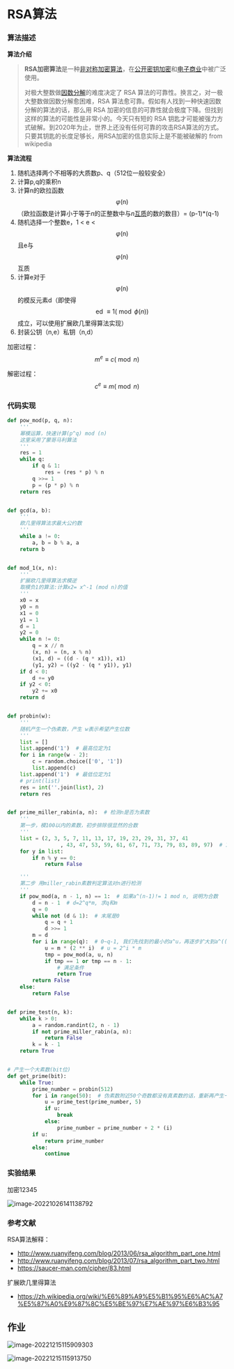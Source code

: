 # RSA算法

### 算法描述

**算法介绍**

> **RSA加密算法**是一种[非对称加密算法](https://zh.wikipedia.org/wiki/非对称加密演算法)，在[公开密钥加密](https://zh.wikipedia.org/wiki/公开密钥加密)和[电子商业](https://zh.wikipedia.org/wiki/电子商业)中被广泛使用。
>
> 对极大整数做[因数分解](https://zh.wikipedia.org/wiki/因数分解)的难度决定了 RSA 算法的可靠性。换言之，对一极大整数做因数分解愈困难，RSA 算法愈可靠。假如有人找到一种快速因数分解的算法的话，那么用 RSA 加密的信息的可靠性就会极度下降。但找到这样的算法的可能性是非常小的。今天只有短的 RSA 钥匙才可能被强力方式破解。到2020年为止，世界上还没有任何可靠的攻击RSA算法的方式。只要其钥匙的长度足够长，用RSA加密的信息实际上是不能被破解的 from wikipedia

**算法流程**

1. 随机选择两个不相等的大质数p、q（512位一般较安全）
2. 计算p,q的乘积n
3. 计算n的欧拉函数$$\varphi(\mathrm{n})$$（欧拉函数是计算小于等于*n*的正整数中与*n*[互质](https://zh.wikipedia.org/wiki/互質)的数的数目）= (p-1)*(q-1)
4. 随机选择一个整数e，1 < e < $$\varphi(\mathrm{n})$$且e与$$\varphi(\mathrm{n})$$互质
5. 计算e对于$$\varphi(\mathrm{n})$$的模反元素d（即使得$$\text { ed } \equiv 1(\bmod \phi(n))$$成立，可以使用扩展欧几里得算法实现）
6. 封装公钥（n,e）私钥（n,d）

加密过程：
$$
m^{e} \equiv c(\bmod n)
$$


解密过程：
$$
c^{e} \equiv m(\bmod n)
$$


### 代码实现

```python
def pow_mod(p, q, n):
    '''
    幂模运算，快速计算(p^q) mod (n)
    这里采用了蒙哥马利算法
    '''
    res = 1
    while q:
        if q & 1:
            res = (res * p) % n
        q >>= 1
        p = (p * p) % n
    return res


def gcd(a, b):
    '''
    欧几里得算法求最大公约数
    '''
    while a != 0:
        a, b = b % a, a
    return b


def mod_1(x, n):
    '''
    扩展欧几里得算法求模逆
    取模负1的算法:计算x2= x^-1 (mod n)的值
    '''
    x0 = x
    y0 = n
    x1 = 0
    y1 = 1
    d = 1
    y2 = 0
    while n != 0:
        q = x // n
        (x, n) = (n, x % n)
        (x1, d) = ((d - (q * x1)), x1)
        (y1, y2) = ((y2 - (q * y1)), y1)
    if d < 0:
        d += y0
    if y2 < 0:
        y2 += x0
    return d


def probin(w):
    '''
    随机产生一个伪素数，产生 w表示希望产生位数
    '''
    list = []
    list.append('1')  # 最高位定为1
    for i in range(w - 2):
        c = random.choice(['0', '1'])
        list.append(c)
    list.append('1')  # 最低位定为1
    # print(list)
    res = int(''.join(list), 2)
    return res


def prime_miller_rabin(a, n):  # 检测n是否为素数
    '''
    第一步，模100以内的素数，初步排除很显然的合数
    '''
    list = (2, 3, 5, 7, 11, 13, 17, 19, 23, 29, 31, 37, 41
                 , 43, 47, 53, 59, 61, 67, 71, 73, 79, 83, 89, 97)  # 100以内的素数，初步排除很显然的合数
    for y in list:
        if n % y == 0:
            return False

    '''
    第二步 用miller_rabin素数判定算法对n进行检测
    '''
    if pow_mod(a, n - 1, n) == 1:  # 如果a^(n-1)!= 1 mod n, 说明为合数
        d = n - 1  # d=2^q*m, 求q和m
        q = 0
        while not (d & 1):  # 末尾是0
            q = q + 1
            d >>= 1
        m = d
        for i in range(q):  # 0~q-1, 我们先找到的最小的a^u，再逐步扩大到a^((n-1)/2)
            u = m * (2 ** i)  # u = 2^i * m
            tmp = pow_mod(a, u, n)
            if tmp == 1 or tmp == n - 1:
                # 满足条件
                return True
        return False
    else:
        return False


def prime_test(n, k):
    while k > 0:
        a = random.randint(2, n - 1)
        if not prime_miller_rabin(a, n):
            return False
        k = k - 1
    return True


# 产生一个大素数(bit位)
def get_prime(bit):
    while True:
        prime_number = probin(512)
        for i in range(50):  # 伪素数附近50个奇数都没有真素数的话，重新再产生一个伪素数
            u = prime_test(prime_number, 5)
            if u:
                break
            else:
                prime_number = prime_number + 2 * (i)
        if u:
            return prime_number
        else:
            continue

```



### 实验结果

加密12345

![image-20221026141138792](img/image-20221026141138792.png)

### 参考文献

RSA算法解释：

- http://www.ruanyifeng.com/blog/2013/06/rsa_algorithm_part_one.html
- http://www.ruanyifeng.com/blog/2013/07/rsa_algorithm_part_two.html
- https://saucer-man.com/cipher/83.html

扩展欧几里得算法

- https://zh.wikipedia.org/wiki/%E6%89%A9%E5%B1%95%E6%AC%A7%E5%87%A0%E9%87%8C%E5%BE%97%E7%AE%97%E6%B3%95

## 作业

![image-20221215115909303](img/image-20221215115909303.png)

![image-20221215115913750](img/image-20221215115913750.png)